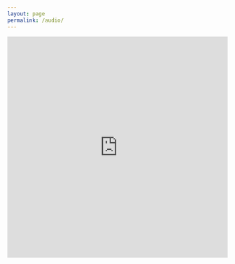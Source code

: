 ```yaml
---
layout: page
permalink: /audio/
---
```


<iframe title="Curing the Curse of Knowledge" id="multi_iframe" style="border: none;" scrolling="no" allowfullscreen="" src="https://www.podbean.com/media/player/multi?playlist=http%3A%2F%2Fplaylist.podbean.com%2F9177634%2Fplaylist_multi.xml&vjs=1&size=315&share=1&fonts=Helvetica&auto=0&download=1&skin=0" width="100%" height="505"></iframe>
